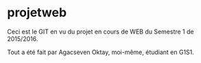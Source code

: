  # projetweb

Ceci est le GIT en vu du projet en cours de WEB du Semestre 1 de 2015/2016.

Tout a été fait par Agacseven Oktay, moi-même, étudiant en G1S1.
